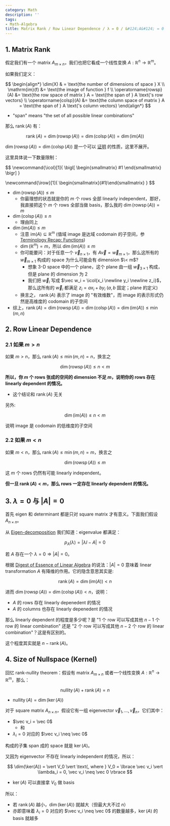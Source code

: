 ```yaml
---
category: Math
description: ''
tags:
- Math-Algebra
title: Matrix Rank / Row Linear Dependence / λ = 0 / &#124;A&#124; = 0 / Size of Nullspace (Kernel)
---
```


## 1. Matrix Rank

假定我们有一个 matrix $A_{m \times n}$，我们也把它看成一个线性变换 $A: \mathbb{R}^n \to \mathbb{R}^m$。

如果我们定义：

$$
\begin{align*}
\dim(X) & = \text{the number of dimensions of space } X \\
\mathrm{im}(f) &= \text{the image of function } f \\
\operatorname{rowsp}(A) &= \text{the row space of matrix } A = \text{the span of } A \text{'s row vectors} \\
\operatorname{colsp}(A) &= \text{the column space of matrix } A = \text{the span of } A \text{'s column vectors}
\end{align*}
$$

- "span" means "the set of all possible linear combinations"

那么 $\operatorname{rank}(A)$ 有：

$$
\operatorname{rank}(A) = \dim(\operatorname{rowsp}(A)) = \dim(\operatorname{colsp}(A)) = \dim(\mathrm{im}(A))
$$

$\dim(\operatorname{rowsp}(A)) = \dim(\operatorname{colsp}(A))$ 是一个可以 [证明](https://en.wikipedia.org/wiki/Rank_(linear_algebra)#Proofs_that_column_rank_=_row_rank) 的性质，这里不展开。

这里具体说一下数量限制：

$$
\newcommand{\icol}[1]{
  \bigl[ \begin{smallmatrix} #1 \end{smallmatrix} \bigr]
}

\newcommand{\irow}[1]{
  \begin{smallmatrix}(#1)\end{smallmatrix}
}
$$

- $\dim(\operatorname{rowsp}(A)) \leq m$
    - 你最理想的状态就是你的 $m$ 个 rows 全部 linearly independent，那好，我直接把这个 $m$ 个 rows 全部当做 basis，那么我的 $\dim(\operatorname{rowsp}(A)) = m$
- $\dim(\operatorname{colsp}(A)) \leq n$
    - 理由同上
- $\dim(\mathrm{im}(A)) \leq m$
    - 注意 $\mathrm{im}(A) \subseteq \mathbb{R}^m$ (值域 image 是达域 codomain 的子空间，参 [Terminology Recap: Functions](/math/2018/10/06/terms-of-functions))
    - $\dim(\mathbb{R}^m) = m$，所以 $\dim(\mathrm{im}(A)) \leq m$
    - 你可能要问：对于任意一个 $\vec v_{n \times 1}$，有 $A \vec v = \vec w_{m \times 1}$，那么这所有的 $\vec w_{m \times 1}$ 构成的 space 为什么可能会有 dimension $\< m$?
        - 想象 3-D space 中的一个 plane，这个 plane 由一组 $\vec w_{3 \times 1}$ 构成，但是 plane 的 dimension 为 2
        - 我们把 $\vec w_i$ 写成 $\vec w_i = \icol{x_i \newline y_i \newline z_i}$，那么这所有的 $\vec w_i$ 都满足 $z_i = a x_i + b y_i$ ($a, b$ 固定；plane 的定义)
    - 换言之， $\operatorname{rank}(A)$ 表示了 image 的 "有效维数"，而 image 的表示形式仍然是高维度的 codomain 的子空间
- 综上，$\operatorname{rank}(A) = \dim(\operatorname{rowsp}(A)) = \dim(\operatorname{colsp}(A)) = \dim(\mathrm{im}(A)) \leq \min(m, n)$

## 2. Row Linear Dependence

### 2.1 如果 $m > n$

如果 $m > n$，那么 $\operatorname{rank}(A) \leq \min(m, n) = n$，换言之

$$
\dim(\operatorname{rowsp}(A)) \leq n < m
$$

**所以，你 $m$ 个 rows 张成的空间的 dimension 不足 $m$，说明你的 rows 存在 linearly dependent 的情况。**

- 这个结论和 $\operatorname{rank}(A)$ 无关

另外:

$$
\dim(\mathrm{im}(A)) \leq n < m
$$

说明 image 是 codomain 的低维度的子空间

### 2.2 如果 $m < n$

如果 $m < n$，那么 $\operatorname{rank}(A) \leq \min(m, n) = m$，换言之

$$
\dim(\operatorname{rowsp}(A)) \leq m
$$

这 $m$ 个 rows 仍然有可能 linearly independent。

**但一旦 $\operatorname{rank}(A) < m$，那么 rows 一定存在 linearly dependent 的情况。**

## 3. $\lambda = 0$ 与 $\vert A \vert = 0$

首先 eigen 和 determinant 都是只对 square matrix 才有意义。下面我们假设 $A_{n \times n}$。

从 [Eigen-decomposition](/math/2018/09/10/eigen-decomposition) 我们知道：eigenvalue 都满足：

$$
p_A(\lambda) = \vert \lambda I - A \vert = 0
$$

若 $A$ 存在一个 $\lambda = 0 \Rightarrow \vert A \vert = 0$。

根据 [Digest of Essence of Linear Algebra](/math/2016/11/17/digest-of-essence-of-linear-algebra) 的说法：$\vert A \vert = 0$ 意味着 linear transformation $A$ 有降维的作用。它的隐含意思其实是:

$$
\operatorname{rank}(A) = \dim(\mathrm{im}(A)) < n
$$

进而 $\dim(\operatorname{rowsp}(A)) = \dim(\operatorname{colsp}(A)) < n$，说明：

- $A$ 的 rows 存在 linearly depenedent 的情况
- $A$ 的 columns 也存在 linearly depenedent 的情况

那么 linearly dependent 的程度是多少呢？是 "1 个 row 可以写成其他 $n-1$ 个 row 的 linear combination" 还是 "2 个 row 可以写成其他 $n-2$ 个 row 的 linear combination"？这是有区别的。

这个程度其实就是 $n - \operatorname{rank}(A)$。

## 4. Size of Nullspace (Kernel)

回忆 rank-nullity theorem：假设有 matrix $A_{m \times n}$ 或者一个线性变换 $A: \mathbb{R}^n \to \mathbb{R}^m$，那么：

$$
\operatorname{nullity}(A) + \operatorname{rank}(A) = n
$$

- $\operatorname{nullity}(A) = \dim(\ker(A))$ 

对于 square matrix $A_{n \times n}$，假设它有一组 eigenvector $\vec v_1, \dots, \vec v_n$，它们其中：

- $\vec v_i = \vec 0$ 
    - 和 
- $\lambda_i = 0$ 对应的 $\vec v_i \neq \vec 0$

构成的子集 span 成的 space 就是 $\ker(A)$。

又因为 eigenvector 不存在 linearly independent 的情况，所以：

$$
\dim(\ker(A)) = \vert V_0 \vert \text{, where } V_0 = \lbrace \vec v_i \vert \lambda_i = 0, \vec v_i \neq \vec 0 \rbrace
$$

- $\ker(A)$ 可以直接拿 $V_0$ 做 basis

所以：

- 若 $\operatorname{rank}(A)$ 越小，$\dim(\ker(A))$ 就越大（但最大大不过 $n$）
- 亦即意味着 $\lambda_i = 0$ 对应的 $\vec v_i \neq \vec 0$ 的数量越多，$\ker(A)$ 的 basis 就越多